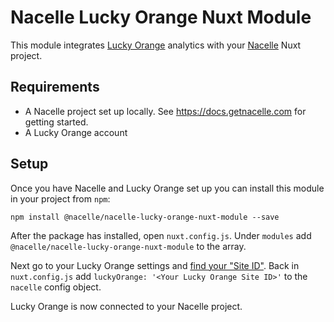 # Nacelle Lucky Orange Nuxt Module

This module integrates [Lucky Orange](https://www.luckyorange.com/) analytics with your [Nacelle](https://getnacelle.com/) Nuxt project.

## Requirements

* A Nacelle project set up locally. See https://docs.getnacelle.com for getting started.
* A Lucky Orange account

## Setup

Once you have Nacelle and Lucky Orange set up you can install this module in your project from `npm`:

```
npm install @nacelle/nacelle-lucky-orange-nuxt-module --save
```

After the package has installed, open `nuxt.config.js`. Under `modules` add `@nacelle/nacelle-lucky-orange-nuxt-module` to the array.

Next go to your Lucky Orange settings and [find your "Site ID"](https://help.luckyorange.com/article/122-where-can-i-find-my-site-id). Back in `nuxt.config.js` add `luckyOrange: '<Your Lucky Orange Site ID>'` to the `nacelle` config object.

Lucky Orange is now connected to your Nacelle project.
